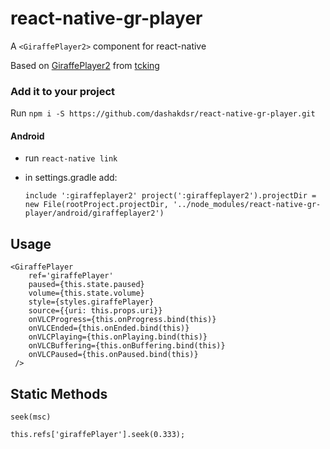 # react-native-gr-player

A `<GiraffePlayer2>` component for react-native

Based on [GiraffePlayer2](https://github.com/tcking/GiraffePlayer2) from [tcking](https://github.com/tcking)

### Add it to your project

Run `npm i -S https://github.com/dashakdsr/react-native-gr-player.git`

#### Android

- run `react-native link`

- in settings.gradle add:

  `include ':giraffeplayer2'
   project(':giraffeplayer2').projectDir = new File(rootProject.projectDir, '../node_modules/react-native-gr-player/android/giraffeplayer2')`


## Usage

```
<GiraffePlayer
    ref='giraffePlayer'
    paused={this.state.paused}
    volume={this.state.volume}
    style={styles.giraffePlayer}
    source={{uri: this.props.uri}}
    onVLCProgress={this.onProgress.bind(this)}
    onVLCEnded={this.onEnded.bind(this)}
    onVLCPlaying={this.onPlaying.bind(this)}
    onVLCBuffering={this.onBuffering.bind(this)}
    onVLCPaused={this.onPaused.bind(this)}
 />

```

## Static Methods

`seek(msc)`

```
this.refs['giraffePlayer'].seek(0.333);
```

